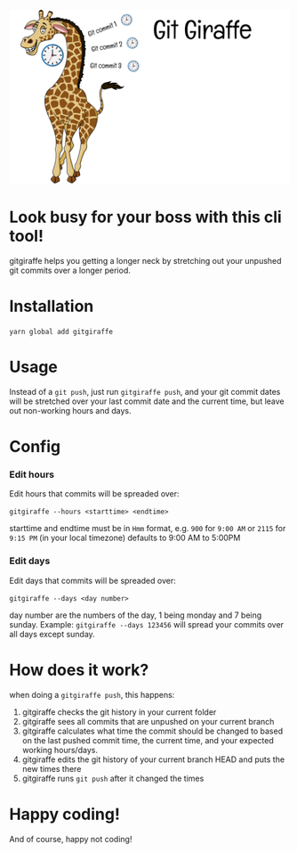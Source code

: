 ![Git Giraffe](./logo.png)

# Look busy for your boss with this cli tool!

gitgiraffe helps you getting a longer neck by stretching out your unpushed git commits over a longer period.

# Installation

`yarn global add gitgiraffe`

# Usage

Instead of a `git push`, just run `gitgiraffe push`, and your git commit dates will be stretched over your last commit date and the current time, but leave out non-working hours and days.

# Config

### Edit hours

Edit hours that commits will be spreaded over:

`gitgiraffe --hours <starttime> <endtime>`

starttime and endtime must be in `Hmm` format, e.g. `900` for `9:00 AM` or `2115` for `9:15 PM` (in your local timezone)
defaults to 9:00 AM to 5:00PM

### Edit days

Edit days that commits will be spreaded over:

`gitgiraffe --days <day number>`

day number are the numbers of the day, 1 being monday and 7 being sunday. Example: `gitgiraffe --days 123456` will spread your commits over all days except sunday.

# How does it work?

when doing a `gitgiraffe push`, this happens:

1. gitgiraffe checks the git history in your current folder
2. gitgiraffe sees all commits that are unpushed on your current branch
3. gitgiraffe calculates what time the commit should be changed to based on the last pushed commit time, the current time, and your expected working hours/days.
4. gitgiraffe edits the git history of your current branch HEAD and puts the new times there
5. gitgiraffe runs `git push` after it changed the times

# Happy coding!

And of course, happy not coding!
